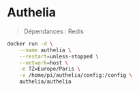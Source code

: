 # Authelia

> Dépendances : Redis

```bash
docker run -d \
    --name authelia \
    --restart=unless-stopped \
    --network=host \
    -e TZ=Europe/Paris \
    -v /home/pi/authelia/config:/config \
    authelia/authelia
```
